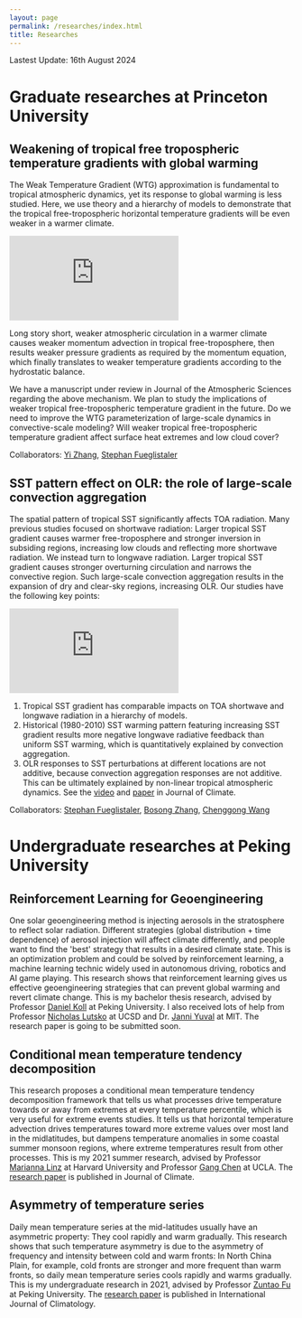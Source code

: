 ```yaml
---
layout: page
permalink: /researches/index.html
title: Researches
---
```


Lastest Update: 16th August 2024

# Graduate researches at Princeton University


## Weakening of tropical free tropospheric temperature gradients with global warming
The Weak Temperature Gradient (WTG) approximation is fundamental to tropical atmospheric dynamics, yet its response to global warming is less studied. Here, we use theory and a hierarchy of models to demonstrate that the tropical free-tropospheric horizontal temperature gradients will be even weaker in a warmer climate.

![weaker_T500_gradient.pdf](https://heng-quan.github.io/figures/weaker_T500_gradient.pdf)

Long story short, weaker atmospheric circulation in a warmer climate causes weaker momentum advection in tropical free-troposphere, then results weaker pressure gradients as required by the momentum equation, which finally translates to weaker temperature gradients according to the hydrostatic balance.

We have a manuscript under review in Journal of the Atmospheric Sciences regarding the above mechanism. We plan to study the implications of weaker tropical free-tropospheric temperature gradient in the future. Do we need to improve the WTG parameterization of large-scale dynamics in convective-scale modeling? Will weaker tropical free-tropospheric temperature gradient affect surface heat extremes and low cloud cover?

Collaborators: [Yi Zhang](https://yzhang-aos.github.io), [Stephan Fueglistaler](https://fueglistaler.princeton.edu)


## SST pattern effect on OLR: the role of large-scale convection aggregation
The spatial pattern of tropical SST significantly affects TOA radiation. Many previous studies focused on shortwave radiation: Larger tropical SST gradient causes warmer free-troposphere and stronger inversion in subsiding regions, increasing low clouds and reflecting more shortwave radiation. 
We instead turn to longwave radiation. Larger tropical SST gradient causes stronger overturning circulation and narrows the convective region. Such large-scale convection aggregation results in the expansion of dry and clear-sky regions, increasing OLR. 
Our studies have the following key points:

![SST_pattern_effect.pdf](https://heng-quan.github.io/figures/SST_pattern_effect.pdf)

1. Tropical SST gradient has comparable impacts on TOA shortwave and longwave radiation in a hierarchy of models.
2. Historical (1980-2010) SST warming pattern featuring increasing SST gradient results more negative longwave radiative feedback than uniform SST warming, which is quantitatively explained by convection aggregation.
3. OLR responses to SST perturbations at different locations are not additive, because convection aggregation responses are not additive. This can be ultimately explained by non-linear tropical atmospheric dynamics. See the [video](https://heng-quan.github.io/file/AGU2023_Quan_video.mp4) and [paper](https://journals.ametsoc.org/view/journals/clim/aop/JCLI-D-23-0539.1/JCLI-D-23-0539.1.xml) in Journal of Climate. 

Collaborators: [Stephan Fueglistaler](https://fueglistaler.princeton.edu), [Bosong Zhang](https://scholar.google.com/citations?hl=en&user=fe0ePl0AAAAJ&view_op=list_works&sortby=pubdate), [Chenggong Wang](https://chenggongwang.github.io)


# Undergraduate researches at Peking University 


## Reinforcement Learning for Geoengineering
One solar geoengineering method is injecting aerosols in the stratosphere to reflect solar radiation. Different strategies (global distribution + time dependence) of aerosol injection will affect climate differently, and people want to find the 'best' strategy that results in a desired climate state. This is an optimization problem and could be solved by reinforcement learning, a machine learning technic widely used in autonomous driving, robotics and AI game playing. This research shows that reinforcement learning gives us effective geoengineering strategies that can prevent global warming and revert climate change. This is my bachelor thesis research, advised by Professor [Daniel Koll](https://danielkoll.github.io) at Peking University. I also received lots of help from Professor [Nicholas Lutsko](https://nicklutsko.github.io) at UCSD and Dr. [Janni Yuval](https://yaniyuval.wixsite.com/janniy) at MIT. The research paper is going to be submitted soon.


## Conditional mean temperature tendency decomposition
This research proposes a conditional mean temperature tendency decomposition framework that tells us what processes drive temperature towards or away from extremes at every temperature percentile, which is very useful for extreme events studies. It tells us that horizontal temperature advection drives temperatures toward more extreme values over most land in the midlatitudes, but dampens temperature anomalies in some coastal summer monsoon regions, where extreme temperatures result from other processes. This is my 2021 summer research, advised by Professor [Marianna Linz](https://eps.harvard.edu/people/marinna-katherine-linz) at Harvard University and Professor [Gang Chen](http://gchenpu.com) at UCLA. The [research paper](https://journals.ametsoc.org/view/journals/clim/aop/JCLI-D-22-0556.1/JCLI-D-22-0556.1.xml) is published in Journal of Climate.


## Asymmetry of temperature series
Daily mean temperature series at the mid-latitudes usually have an asymmetric property: They cool rapidly and warm gradually. This research shows that such temperature asymmetry is due to the asymmetry of frequency and intensity between cold and warm fronts: In North China Plain, for example, cold fronts are stronger and more frequent than warm fronts, so daily mean temperature series cools rapidly and warms gradually. This is my undergraduate research in 2021, advised by Professor [Zuntao Fu](https://www.researchgate.net/profile/Zuntao-Fu) at Peking University. The [research paper](https://rmets.onlinelibrary.wiley.com/doi/full/10.1002/joc.7338) is published in International Journal of Climatology.
